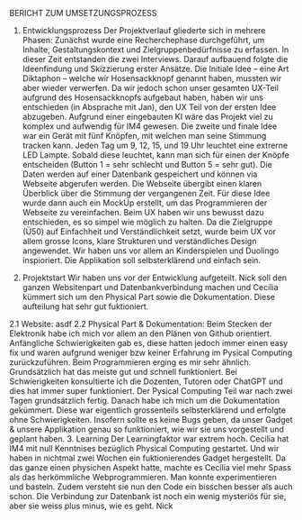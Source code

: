 BERICHT ZUM UMSETZUNGSPROZESS

1. Entwicklungsprozess
Der Projektverlauf gliederte sich in mehrere Phasen: Zunächst wurde eine Recherchephase durchgeführt, um Inhalte, Gestaltungskontext und Zielgruppenbedürfnisse zu erfassen. In dieser Zeit entstanden die zwei Interviews. Darauf aufbauend folgte die Ideenfindung und Skizzierung erster Ansätze. Die Initiale Idee – eine Art Diktaphon – welche wir Hosensackknopf genannt haben, mussten wir aber wieder verwerfen. Da wir jedoch schon unser gesamten UX-Teil aufgrund des Hosensackknopfs aufgebaut haben, haben wir uns entschieden (in Absprache mit Jan), den UX Teil von der ersten Idee abzugeben. Aufgrund einer eingebauten KI wäre das Projekt viel zu komplex und aufwendig für IM4 gewesen. Die zweite und finale Idee war ein Gerät mit fünf Knöpfen, mit welchen man seine Stimmung tracken kann. Jeden Tag um 9, 12, 15, und 19 Uhr leuchtet eine extrerne LED Lampte. Sobald diese leuchtet, kann man sich für einen der Knöpfe entscheiden (Button 1 = sehr schlecht und Button 5 = sehr gut). Die Daten werden auf einer Datenbank gespeichert und können via Webseite abgerufen werden. Die Webseite übergibt einen klaren Überblick über die Stimmung der vergangenen Zeit. Für diese Idee wurde dann auch ein MockUp erstellt, um das Programmieren der Webseite zu vereinfachen. Beim UX haben wir uns bewusst dazu entschieden, es so simpel wie möglich zu halten. Da die Zielgruppe (Ü50) auf Einfachheit und Verständlichkeit setzt, wurde beim UX vor allem grosse Icons, klare Strukturen und verständliches Design angewendet. Wir haben uns vor allem an Kinderspielen und Duolingo inspioriert. Die Applikation soll selbsterklärend und einfach sein.

2. Projektstart
Wir haben uns vor der Entwicklung aufgeteilt. Nick soll den ganzen Websitenpart und Datenbankverbindung machen und Cecilia kümmert sich um den Physical Part sowie die Dokumentation. Diese aufteilung hat sehr gut fuktioniert. 

2.1 Website:
asdf
2.2 Physical Part & Dokumentation:
Beim Stecken der Elektronik habe ich mich vor allem an den Plänen von Github orientiert. Anfängliche Schwierigkeiten gab es, diese hatten jedoch immer einen easy fix und waren aufgrund weniger bzw keiner Erfahrung im Pysical Computing zurückzuführen. Beim Programmieren erging es mir sehr ähnlich. Grundsätzlich hat das meiste gut und schnell funktioniert. Bei Schwierigkeiten konsultierte ich die Dozenten, Tutoren oder ChatGPT und dies hat immer super funktioniert. Der Pysical Computing Teil war nach zwei Tagen grundsätzlich fertig. Danach habe ich mich um die Dokumentation gekümmert. Diese war eigentlich grossenteils selbsterklärend und erfolgte ohne Schwierigkeiten. Insofern sollte es keine Bugs geben, da unser Gadget & unsere Applikation genau so funktioniert, wie wir sie uns vorgestellt und geplant haben.
3. Learning
Der Learningfaktor war extrem hoch. Cecilia hat IM4 mit null Kenntnises bezüglich Physical Computing gestartet. Und wir haben in nichtmal zwei Wochen ein fuktionierendes Gadget hergestellt. Da das ganze einen physichen Aspekt hatte, machte es Cecilia viel mehr Spass als das herkömmliche Webprogrammieren. Man konnte experimentieren und basteln. Zudem versteht sie nun den Code ein bisschen besser als auch schon. Die Verbindung zur Datenbank ist noch ein wenig mysteriös für sie, aber sie weiss plus minus, wie es geht.
Nick

